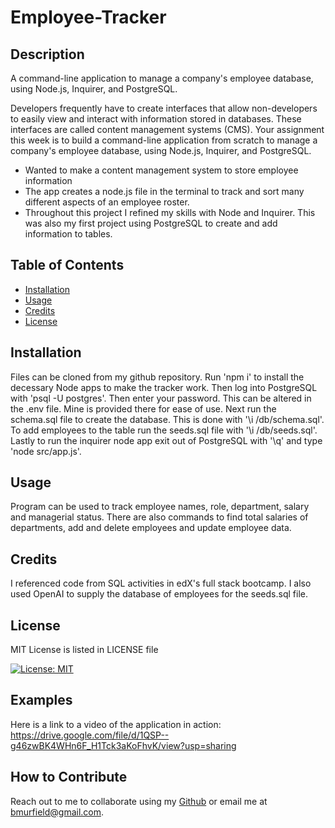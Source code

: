 # Employee-Tracker

## Description

A command-line application to manage a company's employee database, using Node.js, Inquirer, and PostgreSQL.

Developers frequently have to create interfaces that allow non-developers to easily view and interact with information stored in databases. These interfaces are called content management systems (CMS). Your assignment this week is to build a command-line application from scratch to manage a company's employee database, using Node.js, Inquirer, and PostgreSQL.

* Wanted to make a content management system to store employee information
* The app creates a node.js file in the terminal to track and sort many different aspects of an employee roster.
* Throughout this project I refined my skills with Node and Inquirer. This was also my first project using PostgreSQL to create and add information to tables.


## Table of Contents

- [Installation](#installation)
- [Usage](#usage)
- [Credits](#credits)
- [License](#license)

## Installation

Files can be cloned from my github repository. Run 'npm i' to install the decessary Node apps to make the tracker work. Then log into PostgreSQL with 'psql -U postgres'. Then enter your password. This can be altered in the .env file. Mine is provided there for ease of use. Next run the schema.sql file to create the database. This is done with '\i /db/schema.sql'. To add employees to the table run the seeds.sql file with '\i /db/seeds.sql'. Lastly to run the inquirer node app exit out of PostgreSQL with '\q' and type 'node src/app.js'. 

## Usage

Program can be used to track employee names, role, department, salary and managerial status. There are also commands to find total salaries of departments, add and delete employees and update employee data.

## Credits

I referenced code from SQL activities in edX's full stack bootcamp.
I also used OpenAI to supply the database of employees for the seeds.sql file.

## License

MIT License is listed in LICENSE file

[![License: MIT](https://img.shields.io/badge/License-MIT-yellow.svg)](https://opensource.org/licenses/MIT)

## Examples

Here is a link to a video of the application in action:
https://drive.google.com/file/d/1QSP--g46zwBK4WHn6F_H1Tck3aKoFhvK/view?usp=sharing

## How to Contribute

Reach out to me to collaborate using my [Github](https://github.com/bmurfield) or
email me at bmurfield@gmail.com.


